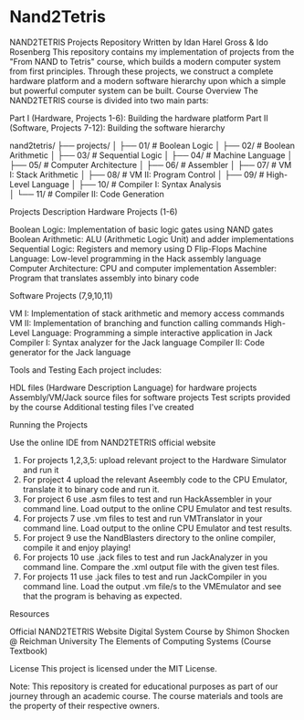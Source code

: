 # Nand2Tetris
NAND2TETRIS Projects Repository Written by Idan Harel Gross & Ido Rosenberg
This repository contains my implementation of projects from the "From NAND to Tetris" course, which builds a modern computer system from first principles. Through these projects, we construct a complete hardware platform and a modern software hierarchy upon which a simple but powerful computer system can be built.
Course Overview
The NAND2TETRIS course is divided into two main parts:

Part I (Hardware, Projects 1-6): Building the hardware platform
Part II (Software, Projects 7-12): Building the software hierarchy

nand2tetris/
├── projects/
│   ├── 01/                  # Boolean Logic
│   ├── 02/                  # Boolean Arithmetic
│   ├── 03/                  # Sequential Logic
│   ├── 04/                  # Machine Language
│   ├── 05/                  # Computer Architecture
│   ├── 06/                  # Assembler
│   ├── 07/                  # VM I: Stack Arithmetic
│   ├── 08/                  # VM II: Program Control
│   ├── 09/                  # High-Level Language
│   ├── 10/                  # Compiler I: Syntax Analysis           
│   └── 11/                  # Compiler II: Code Generation


Projects Description
Hardware Projects (1-6)

Boolean Logic: Implementation of basic logic gates using NAND gates
Boolean Arithmetic: ALU (Arithmetic Logic Unit) and adder implementations
Sequential Logic: Registers and memory using D Flip-Flops
Machine Language: Low-level programming in the Hack assembly language
Computer Architecture: CPU and computer implementation
Assembler: Program that translates assembly into binary code

Software Projects (7,9,10,11)

VM I: Implementation of stack arithmetic and memory access commands
VM II: Implementation of branching and function calling commands
High-Level Language: Programming a simple interactive application in Jack
Compiler I: Syntax analyzer for the Jack language
Compiler II: Code generator for the Jack language

Tools and Testing
Each project includes:

HDL files (Hardware Description Language) for hardware projects
Assembly/VM/Jack source files for software projects
Test scripts provided by the course
Additional testing files I've created

Running the Projects

Use the online IDE from NAND2TETRIS official website
1. For projects 1,2,3,5: upload relevant project to the Hardware Simulator and run it
2. For project 4 upload the relevant Aseembly code to the CPU Emulator, translate it to binary code and run it.
3. For project 6 use .asm files to test and run HackAssembler <path to file> in your command line. Load output to the online CPU Emulator and test results. 
4. For projects 7 use .vm files to test and run VMTranslator <path to file> in your command line. Load output to the online CPU Emulator and test results.
5. For project 9 use the NandBlasters directory to the online compiler, compile it and enjoy playing!
6. For projects 10 use .jack files to test and run JackAnalyzer <path to file> in you command line. Compare the .xml output file with the given test files.
7. For projects 11 use .jack files to test and run JackCompiler <path to file> in you command line. Load the output .vm file/s to the VMEmulator and see that the program is behaving as expected.

Resources

Official NAND2TETRIS Website
Digital System Course by Shimon Shocken @ Reichman University
The Elements of Computing Systems (Course Textbook)

License
This project is licensed under the MIT License.

Note: This repository is created for educational purposes as part of our journey through an academic course. The course materials and tools are the property of their respective owners.
